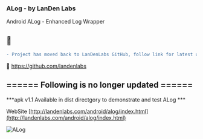 ### ALog - by LanDen Labs 
Android ALog - Enhanced Log Wrapper


## &#x1F534;
```diff
- Project has moved back to LanDenLabs GitHub, follow link for latest updates.
``` 
&#x1F534; https://github.com/landenlabs

## ====== Following is no longer updated ======

***apk v1.1  Available in dist directgory to demonstrate and test ALog ***

WebSite
[http://landenlabs.com/android/alog/index.html](http://landenlabs.com/android/alog/index.html)

![ALog](http://landenlabs.com//android/alog/alog.png)
